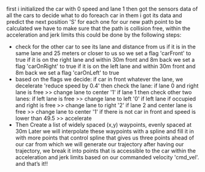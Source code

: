 first i initialized the car with 0 speed and lane 1
then got the sensors data of all the cars to decide what to do
foreach car in them i got its data and predict the next position 'S' for each one
for our new path point to be calculated we have to make sure that the path is collision free, within the acceleration and jerk limits
this could be done by the following steps:
* check for the other car to see its lane and distance from us
    if it is in the same lane and 25 meters or closer to us so we set a flag 'carFront' to true
    if it is on the right lane and within 30m front and 8m back we set a flag 'carOnRight' to true
    if it is on the left lane and within 30m front and 8m back we set a flag 'carOnLeft' to true
* based on the flags we decide:
    if car in front whatever the lane, we decelerate 'reduce speed by 0.4'
    then check the lane:
        if lane 0 and right lane is free >> change lane to center '1'
        if lane 1 then check other two lanes:
            if left lane is free >> change lane to left '0'
            if left lane if occupied and right is free >> change lane to right '2'
        if lane 2 and center lane is free >> change lane to center '1'
    if there is not car in front and speed is lower than 49.5 >> accelerate
* Then Create a list of widely spaced (x,y) waypoints, evenly spaced at 30m Later we will interpolate these waypoints with a spline and fill it in with more points that control spline
that gives us three points ahead of our car from which we will generate our trajectory
after having our trajectory, we break it into points that is accessible to the car within the acceleration and jerk limits based on our commanded velocity 'cmd_vel'.
and that’s it!!
